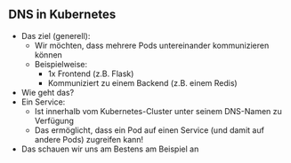 ## DNS in Kubernetes

* Das ziel (generell):
  * Wir möchten, dass mehrere Pods untereinander kommunizieren können
  * Beispielweise:
    * 1x Frontend (z.B. Flask)
    * Kommuniziert zu einem Backend (z.B. einem Redis)
* Wie geht das?
* Ein Service:
  * Ist innerhalb vom Kubernetes-Cluster unter seinem DNS-Namen zu Verfügung
  * Das ermöglicht, dass ein Pod auf einen Service (und damit auf andere Pods)
  zugreifen kann!
* Das schauen wir uns am Bestens am Beispiel an